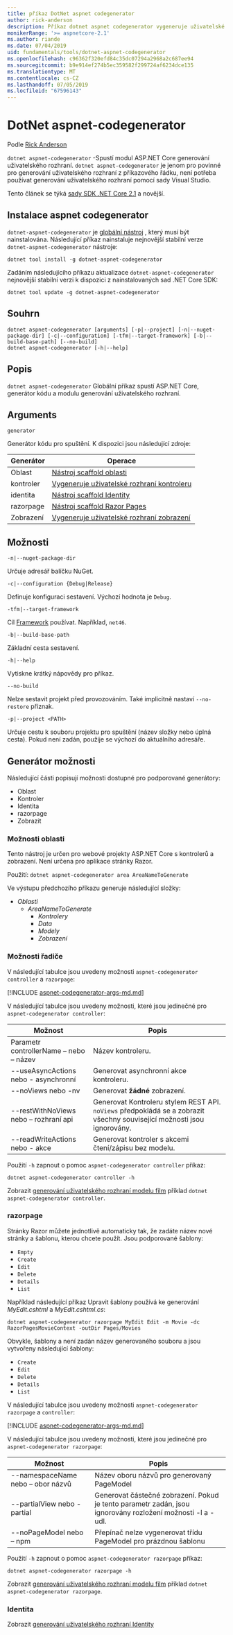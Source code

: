 ```yaml
---
title: příkaz DotNet aspnet codegenerator
author: rick-anderson
description: Příkaz dotnet aspnet codegenerator vygeneruje uživatelské rozhraní projekty ASP.NET Core.
monikerRange: '>= aspnetcore-2.1'
ms.author: riande
ms.date: 07/04/2019
uid: fundamentals/tools/dotnet-aspnet-codegenerator
ms.openlocfilehash: c96362f320efd84c35dc07294a2968a2c687ee94
ms.sourcegitcommit: b9e914ef274b5ec359582f299724af6234dce135
ms.translationtype: MT
ms.contentlocale: cs-CZ
ms.lasthandoff: 07/05/2019
ms.locfileid: "67596143"
---
```

# <a name="dotnet-aspnet-codegenerator"></a>DotNet aspnet-codegenerator

Podle [Rick Anderson](https://twitter.com/RickAndMSFT)

`dotnet aspnet-codegenerator` -Spustí modul ASP.NET Core generování uživatelského rozhraní. `dotnet aspnet-codegenerator` je jenom pro povinné pro generování uživatelského rozhraní z příkazového řádku, není potřeba používat generování uživatelského rozhraní pomocí sady Visual Studio.

Tento článek se týká [sady SDK .NET Core 2.1](https://dotnet.microsoft.com/download/dotnet-core/2.1) a novější.

## <a name="installing-aspnet-codegenerator"></a>Instalace aspnet codegenerator

`dotnet-aspnet-codegenerator` je [globální nástroj](/dotnet/core/tools/global-tools) , který musí být nainstalována. Následující příkaz nainstaluje nejnovější stabilní verze `dotnet-aspnet-codegenerator` nástroje:

```console
dotnet tool install -g dotnet-aspnet-codegenerator
```

Zadáním následujícího příkazu aktualizace `dotnet-aspnet-codegenerator` nejnovější stabilní verzi k dispozici z nainstalovaných sad .NET Core SDK:

```console
dotnet tool update -g dotnet-aspnet-codegenerator
```

## <a name="synopsis"></a>Souhrn

```
dotnet aspnet-codegenerator [arguments] [-p|--project] [-n|--nuget-package-dir] [-c|--configuration] [-tfm|--target-framework] [-b|--build-base-path] [--no-build] 
dotnet aspnet-codegenerator [-h|--help]
```

## <a name="description"></a>Popis

`dotnet aspnet-codegenerator` Globální příkaz spustí ASP.NET Core, generátor kódu a modulu generování uživatelského rozhraní.

## <a name="arguments"></a>Arguments

`generator`

Generátor kódu pro spuštění. K dispozici jsou následující zdroje:

| Generátor | Operace |
| ----------------- | ------------ | 
| Oblast      | [Nástroj scaffold oblasti](/aspnet/core/mvc/controllers/areas) |
  kontroler| [Vygeneruje uživatelské rozhraní kontroleru](/aspnet/core/tutorials/first-mvc-app/adding-model) |
  identita  | [Nástroj scaffold Identity](/aspnet/core/security/authentication/scaffold-identity) |
  razorpage | [Nástroj scaffold Razor Pages](/aspnet/core/tutorials/razor-pages/model) |
  Zobrazení      | [Vygeneruje uživatelské rozhraní zobrazení](/aspnet/core/mvc/views/overview) |

## <a name="options"></a>Možnosti

`-n|--nuget-package-dir`

Určuje adresář balíčku NuGet.

`-c|--configuration {Debug|Release}`

Definuje konfiguraci sestavení. Výchozí hodnota je `Debug`.

`-tfm|--target-framework`

Cíl [Framework](/dotnet/standard/frameworks) používat. Například, `net46`.

`-b|--build-base-path`

Základní cesta sestavení.

`-h|--help`

Vytiskne krátký nápovědy pro příkaz.

`--no-build`

Nelze sestavit projekt před provozováním. Také implicitně nastaví `--no-restore` příznak.

`-p|--project <PATH>`

Určuje cestu k souboru projektu pro spuštění (název složky nebo úplná cesta). Pokud není zadán, použije se výchozí do aktuálního adresáře.

## <a name="generator-options"></a>Generátor možnosti

Následující části popisují možnosti dostupné pro podporované generátory:

* Oblast
* Kontroler
* Identita  
* razorpage
* Zobrazit

<a name="area"></a>

### <a name="area-options"></a>Možnosti oblasti

Tento nástroj je určen pro webové projekty ASP.NET Core s kontrolerů a zobrazení. Není určena pro aplikace stránky Razor.

Použití: `dotnet aspnet-codegenerator area AreaNameToGenerate`

Ve výstupu předchozího příkazu generuje následující složky:

* *Oblasti*
  * *AreaNameToGenerate*
    * *Kontrolery*
    * *Data*
    * *Modely*
    * *Zobrazení*

<a name="ctl"></a>

### <a name="controller-options"></a>Možnosti řadiče

V následující tabulce jsou uvedeny možnosti `aspnet-codegenerator` `controller` a `razorpage`:

[!INCLUDE [aspnet-codegenerator-args-md.md](~/includes/aspnet-codegenerator-args-md.md)]

V následující tabulce jsou uvedeny možnosti, které jsou jedinečné pro `aspnet-codegenerator controller`:

| Možnost               | Popis|
| ----------------- | ------------ |
| Parametr controllerName – nebo – název | Název kontroleru. |
| --useAsyncActions nebo - asynchronní | Generovat asynchronní akce kontroleru. |
| --noViews nebo -nv | Generovat **žádné** zobrazení. |
| --restWithNoViews nebo – rozhraní api  | Generovat Kontroleru stylem REST API. `noViews` předpokládá se a zobrazit všechny související možnosti jsou ignorovány. |
| --readWriteActions nebo - akce | Generovat kontroler s akcemi čtení/zápisu bez modelu. |

Použití `-h` zapnout o pomoc `aspnet-codegenerator controller` příkaz:

```console
dotnet aspnet-codegenerator controller -h
```

Zobrazit [generování uživatelského rozhraní modelu film](/aspnet/core/tutorials/razor-pages/model) příklad `dotnet aspnet-codegenerator controller`.

### <a name="razorpage"></a>razorpage

<a name="rp"></a>

Stránky Razor můžete jednotlivě automaticky tak, že zadáte název nové stránky a šablonu, kterou chcete použít. Jsou podporované šablony:

* `Empty`
* `Create`
* `Edit`
* `Delete`
* `Details`
* `List`

Například následující příkaz Upravit šablony používá ke generování *MyEdit.cshtml* a *MyEdit.cshtml.cs*:

```console
dotnet aspnet-codegenerator razorpage MyEdit Edit -m Movie -dc RazorPagesMovieContext -outDir Pages/Movies
```

Obvykle, šablony a není zadán název generovaného souboru a jsou vytvořeny následující šablony:

* `Create`
* `Edit`
* `Delete`
* `Details`
* `List`

V následující tabulce jsou uvedeny možnosti `aspnet-codegenerator` `razorpage` a `controller`:

[!INCLUDE [aspnet-codegenerator-args-md.md](~/includes/aspnet-codegenerator-args-md.md)]

V následující tabulce jsou uvedeny možnosti, které jsou jedinečné pro `aspnet-codegenerator razorpage`:

| Možnost               | Popis|
| ----------------- | ------------ |
|   --namespaceName nebo – obor názvů | Název oboru názvů pro generovaný PageModel |
| --partialView nebo - partial | Generovat částečné zobrazení. Pokud je tento parametr zadán, jsou ignorovány rozložení možnosti -l a - udl. |
| --noPageModel nebo – npm | Přepínač nelze vygenerovat třídu PageModel pro prázdnou šablonu |

Použití `-h` zapnout o pomoc `aspnet-codegenerator razorpage` příkaz:

```console
dotnet aspnet-codegenerator razorpage -h
```

Zobrazit [generování uživatelského rozhraní modelu film](/aspnet/core/tutorials/razor-pages/model) příklad `dotnet aspnet-codegenerator razorpage`.

### <a name="identity"></a>Identita

Zobrazit [generování uživatelského rozhraní Identity](/aspnet/core/security/authentication/scaffold-identity)
